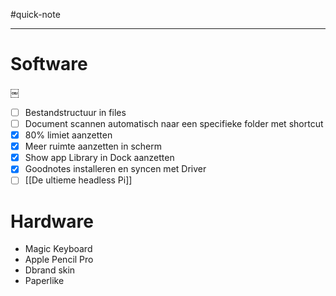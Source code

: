 #quick-note

---

# Software
￼

- [ ] Bestandstructuur in files
- [ ] Document scannen automatisch naar een specifieke folder met shortcut
- [x] 80% limiet aanzetten
- [x] Meer ruimte aanzetten in scherm
- [x] Show app Library in Dock aanzetten
- [x] Goodnotes installeren en syncen met Driver
- [ ] [[De ultieme headless Pi]]

# Hardware
- Magic Keyboard
- Apple Pencil Pro
- Dbrand skin
- Paperlike